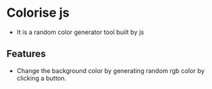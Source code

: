 # Colorise js

- It is a random color generator tool built by js

## Features

- Change the background color by generating random rgb color by clicking a button.

